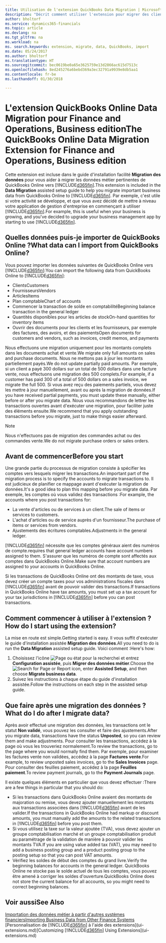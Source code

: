 ```yaml
---
title: Utilisation de l'extension QuickBooks Data Migration | Microsoft Docs
description: "Décrit comment utiliser l'extension pour migrer des clients, des fournisseurs, des articles, et des comptes de QuickBooks Online dans Finance and Operations, Business edition."
author: bholtorf
ms.service: dynamics365-financials
ms.topic: article
ms.devlang: na
ms.tgt_pltfrm: na
ms.workload: na
ms. search.keywords: extension, migrate, data, QuickBooks, import
ms.date: 05/24/2017
ms.author: bholtorf
ms.translationtype: HT
ms.sourcegitcommit: bec0619be0a65e3625759e13d2866ac615d7513c
ms.openlocfilehash: 8ed245276a6bebd369a3ec32791a9939e8db5aa1
ms.contentlocale: fr-be
ms.lasthandoff: 01/30/2018

---
```


# <a name="the-quickbooks-online-data-migration-extension-for-finance-and-operations-business-edition"></a><span data-ttu-id="e1e3a-103">L'extension QuickBooks Online Data Migration pour Finance and Operations, Business edition</span><span class="sxs-lookup"><span data-stu-id="e1e3a-103">The QuickBooks Online Data Migration Extension for Finance and Operations, Business edition</span></span>
<span data-ttu-id="e1e3a-104">Cette extension est incluse dans le guide d'installation facilité **Migration des données** pour vous aider à migrer les données métier pertinentes de QuickBooks Online vers [!INCLUDE[d365fin](includes/d365fin_md.md)].</span><span class="sxs-lookup"><span data-stu-id="e1e3a-104">This extension is included in the **Data Migration** assisted setup guide to help you migrate important business data from QuickBooks Online to [!INCLUDE[d365fin](includes/d365fin_md.md)].</span></span> <span data-ttu-id="e1e3a-105">Par exemple, c'est utile si votre activité se développe, et que vous avez décidé de mettre à niveau votre application de gestion d'entreprise en commençant à utiliser [!INCLUDE[d365fin](includes/d365fin_md.md)].</span><span class="sxs-lookup"><span data-stu-id="e1e3a-105">For example, this is useful when your business is growing, and you've decided to upgrade your business management app by starting to use [!INCLUDE[d365fin](includes/d365fin_md.md)].</span></span>

## <a name="what-data-can-i-import-from-quickbooks-online"></a><span data-ttu-id="e1e3a-106">Quelles données puis-je importer de QuickBooks Online ?</span><span class="sxs-lookup"><span data-stu-id="e1e3a-106">What data can I import from QuickBooks Online?</span></span>
<span data-ttu-id="e1e3a-107">Vous pouvez importer les données suivantes de QuickBooks Online vers [!INCLUDE[d365fin](includes/d365fin_md.md)]:</span><span class="sxs-lookup"><span data-stu-id="e1e3a-107">You can import the following data from QuickBooks Online to [!INCLUDE[d365fin](includes/d365fin_md.md)]:</span></span>  

* <span data-ttu-id="e1e3a-108">Clients</span><span class="sxs-lookup"><span data-stu-id="e1e3a-108">Customers</span></span>
* <span data-ttu-id="e1e3a-109">Fournisseurs</span><span class="sxs-lookup"><span data-stu-id="e1e3a-109">Vendors</span></span>
* <span data-ttu-id="e1e3a-110">Articles</span><span class="sxs-lookup"><span data-stu-id="e1e3a-110">Items</span></span>
* <span data-ttu-id="e1e3a-111">Plan comptable</span><span class="sxs-lookup"><span data-stu-id="e1e3a-111">Chart of accounts</span></span>
* <span data-ttu-id="e1e3a-112">Commencer la transaction de solde en comptabilité</span><span class="sxs-lookup"><span data-stu-id="e1e3a-112">Beginning balance transaction in the general ledger</span></span>
* <span data-ttu-id="e1e3a-113">Quantités disponibles pour les articles de stock</span><span class="sxs-lookup"><span data-stu-id="e1e3a-113">On-hand quantities for inventory items</span></span>
* <span data-ttu-id="e1e3a-114">Ouvrir des documents pour les clients et les fournisseurs, par exemple des factures, des avoirs, et des paiements</span><span class="sxs-lookup"><span data-stu-id="e1e3a-114">Open documents for customers and vendors, such as invoices, credit memos, and payments</span></span>

<span data-ttu-id="e1e3a-115">Nous effectuons une migration uniquement pour les montants complets dans les documents achat et vente.</span><span class="sxs-lookup"><span data-stu-id="e1e3a-115">We migrate only full amounts on sales and purchase documents.</span></span> <span data-ttu-id="e1e3a-116">Nous ne mettons pas à jour les montants partiellement payés.</span><span class="sxs-lookup"><span data-stu-id="e1e3a-116">We do not update partially paid amounts.</span></span> <span data-ttu-id="e1e3a-117">Par exemple, si un client a payé 300 dollars sur un total de 500 dollars dans une facture vente, nous effectuons une migration des 500 complets.</span><span class="sxs-lookup"><span data-stu-id="e1e3a-117">For example, if a customer has paid 300 of a total of 500 dollars on a sales invoice, we migrate the full 500.</span></span> <span data-ttu-id="e1e3a-118">Si vous avez reçu des paiements partiels, vous devez les mettre à jour manuellement, avant ou après la migration de données.</span><span class="sxs-lookup"><span data-stu-id="e1e3a-118">If you have received partial payments, you must update these manually, either before or after you migrate data.</span></span> <span data-ttu-id="e1e3a-119">Nous vous recommandons de lettrer les transactions ouvertes avant d'exécuter une migration, pour faciliter juste des éléments ensuite.</span><span class="sxs-lookup"><span data-stu-id="e1e3a-119">We recommend that you apply outstanding transactions before you migrate, just to make things easier afterward.</span></span>

> [!NOTE]  
>   <span data-ttu-id="e1e3a-120">Nous n'effectuons pas de migration des commandes achat ou des commandes vente.</span><span class="sxs-lookup"><span data-stu-id="e1e3a-120">We do not migrate purchase orders or sales orders.</span></span>

## <a name="before-you-start"></a><span data-ttu-id="e1e3a-121">Avant de commencer</span><span class="sxs-lookup"><span data-stu-id="e1e3a-121">Before you start</span></span>
<span data-ttu-id="e1e3a-122">Une grande partie du processus de migration consiste à spécifier les comptes vers lesquels migrer les transactions.</span><span class="sxs-lookup"><span data-stu-id="e1e3a-122">An important part of the migration process is to specify the accounts to migrate transactions to.</span></span> <span data-ttu-id="e1e3a-123">Il est judicieux de planifier ce mappage avant d'exécuter la migration de données.</span><span class="sxs-lookup"><span data-stu-id="e1e3a-123">It's a good idea to plan this mapping before you migrate data.</span></span> <span data-ttu-id="e1e3a-124">Par exemple, les comptes où vous validez des transactions :</span><span class="sxs-lookup"><span data-stu-id="e1e3a-124">For example, the accounts where you post transactions for:</span></span>  

* <span data-ttu-id="e1e3a-125">La vente d'articles ou de services à un client.</span><span class="sxs-lookup"><span data-stu-id="e1e3a-125">The sale of items or services to customers.</span></span>
* <span data-ttu-id="e1e3a-126">L'achat d'articles ou de service auprès d'un fournisseur.</span><span class="sxs-lookup"><span data-stu-id="e1e3a-126">The purchase of items or services from vendors.</span></span>  
* <span data-ttu-id="e1e3a-127">Ajustements des écritures comptables.</span><span class="sxs-lookup"><span data-stu-id="e1e3a-127">Adjustments in the general ledger.</span></span>  

[!INCLUDE[d365fin](includes/d365fin_md.md)] <span data-ttu-id="e1e3a-128"> nécessite que les comptes généraux aient des numéros de compte.</span><span class="sxs-lookup"><span data-stu-id="e1e3a-128">requires that general ledger accounts have account numbers assigned to them.</span></span> <span data-ttu-id="e1e3a-129">S'assurer que les numéros de compte sont affectés aux comptes dans QuickBooks Online.</span><span class="sxs-lookup"><span data-stu-id="e1e3a-129">Make sure that account numbers are assigned to your accounts in QuickBooks Online.</span></span>

<span data-ttu-id="e1e3a-130">Si les transactions de QuickBooks Online ont des montants de taxe, vous devez créer un compte taxes pour vos administrations fiscales dans [!INCLUDE[d365fin](includes/d365fin_md.md)] avant de pouvoir valider des transactions.</span><span class="sxs-lookup"><span data-stu-id="e1e3a-130">If transactions in QuickBooks Online have tax amounts, you must set up a tax account for your tax jurisdictions in [!INCLUDE[d365fin](includes/d365fin_md.md)] before you can post transactions.</span></span>

## <a name="how-do-i-start-using-the-extension"></a><span data-ttu-id="e1e3a-131">Comment commencer à utiliser à l'extension ?</span><span class="sxs-lookup"><span data-stu-id="e1e3a-131">How do I start using the extension?</span></span>
<span data-ttu-id="e1e3a-132">La mise en route est simple.</span><span class="sxs-lookup"><span data-stu-id="e1e3a-132">Getting started is easy.</span></span> <span data-ttu-id="e1e3a-133">Il vous suffit d'exécuter le guide d'installation assistée **Migration des données**.</span><span class="sxs-lookup"><span data-stu-id="e1e3a-133">All you need to do is run the **Data Migration** assisted setup guide.</span></span> <span data-ttu-id="e1e3a-134">Voici comment :</span><span class="sxs-lookup"><span data-stu-id="e1e3a-134">Here's how:</span></span>

1. <span data-ttu-id="e1e3a-135">Choisissez l'icône ![Page ou état pour la recherchei](media/ui-search/search_small.png "cône Page ou état pour la recherche") et entrez **Configuration assistée**, puis **Migrer des données métier**.</span><span class="sxs-lookup"><span data-stu-id="e1e3a-135">Choose the ![Search for Page or Report](media/ui-search/search_small.png "Search for Page or Report icon") icon, enter **Assisted Setup**, and then choose **Migrate business data**.</span></span>
2. <span data-ttu-id="e1e3a-136">Suivez les instructions à chaque étape du guide d'installation assistée.</span><span class="sxs-lookup"><span data-stu-id="e1e3a-136">Follow the instructions on each step in the assisted setup guide.</span></span>

## <a name="what-do-i-do-after-i-migrate-data"></a><span data-ttu-id="e1e3a-137">Que faire après une migration des données ?</span><span class="sxs-lookup"><span data-stu-id="e1e3a-137">What do I do after I migrate data?</span></span>
<span data-ttu-id="e1e3a-138">Après avoir effectué une migration des données, les transactions ont le statut **Non validé**, vous pouvez les consulter et faire des ajustements.</span><span class="sxs-lookup"><span data-stu-id="e1e3a-138">After you migrate data, transactions have the status **Unposted**, so you can review them and make adjustments.</span></span> <span data-ttu-id="e1e3a-139">Pour consulter les transactions, accédez à la page où vous les trouveriez normalement.</span><span class="sxs-lookup"><span data-stu-id="e1e3a-139">To review the transactions, go to the page where you would normally find them.</span></span> <span data-ttu-id="e1e3a-140">Par exemple, pour examiner les factures vente non validées, accédez à la page **Factures vente**.</span><span class="sxs-lookup"><span data-stu-id="e1e3a-140">For example, to review unposted sales invoices, go to the **Sales Invoices** page.</span></span> <span data-ttu-id="e1e3a-141">Pour consulter des feuilles paiement, accédez à la page **Feuilles paiement**.</span><span class="sxs-lookup"><span data-stu-id="e1e3a-141">To review payment journals, go to the **Payment Journals** page.</span></span>   

<span data-ttu-id="e1e3a-142">Il existe quelques éléments en particulier que vous devez effectuer :</span><span class="sxs-lookup"><span data-stu-id="e1e3a-142">There are a few things in particular that you should do:</span></span>

* <span data-ttu-id="e1e3a-143">Si les transactions dans QuickBooks Online avaient des montants de majoration ou remise, vous devez ajouter manuellement les montants aux transactions associées dans [!INCLUDE[d365fin](includes/d365fin_md.md)] avant de les valider.</span><span class="sxs-lookup"><span data-stu-id="e1e3a-143">If the transactions in QuickBooks Online had markup or discount amounts, you must manually add the amounts to the related transactions in [!INCLUDE[d365fin](includes/d365fin_md.md)] before you post them.</span></span>
* <span data-ttu-id="e1e3a-144">Si vous utilisez la taxe sur la valeur ajoutée (TVA), vous devez ajouter un groupe comptabilisation marché et un groupe comptabilisation produit au paramétrage de la validation de manière à pouvoir valider les montants TVA.</span><span class="sxs-lookup"><span data-stu-id="e1e3a-144">If you are using value added tax (VAT), you may need to add a business posting group and a product posting group to the posting setup so that you can post VAT amounts.</span></span>
* <span data-ttu-id="e1e3a-145">Vérifiez les soldes de début des comptes du grand livre.</span><span class="sxs-lookup"><span data-stu-id="e1e3a-145">Verify the beginning balances for accounts in the general ledger.</span></span> <span data-ttu-id="e1e3a-146">QuickBooks Online ne stocke pas le solde actuel de tous les comptes, vous pouvez être amené à corriger les soldes d'ouverture.</span><span class="sxs-lookup"><span data-stu-id="e1e3a-146">QuickBooks Online does not store the current balance for all accounts, so you might need to correct beginning balances.</span></span>

## <a name="see-also"></a><span data-ttu-id="e1e3a-147">Voir aussi</span><span class="sxs-lookup"><span data-stu-id="e1e3a-147">See Also</span></span>
[<span data-ttu-id="e1e3a-148">Importation des données métier à partir d'autres systèmes financiers</span><span class="sxs-lookup"><span data-stu-id="e1e3a-148">Importing Business Data from Other Finance Systems</span></span>](upload-data.md)  
<span data-ttu-id="e1e3a-149">[Personnalisation de [!INCLUDE[d365fin](includes/d365fin_md.md)] à l'aide des extensions](ui-extensions.md)</span><span class="sxs-lookup"><span data-stu-id="e1e3a-149">[Customizing [!INCLUDE[d365fin](includes/d365fin_md.md)] Using Extensions](ui-extensions.md)</span></span>  

